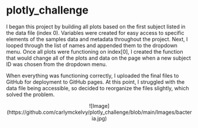 # plotly_challenge

I began this project by building all plots based on the first subject listed in the data file (index 0).  Variables were created for easy access to specific elements of the samples data and metadata throughout the project.  Next, I looped through the list of names and appended them to the dropdown menu.  Once all plots were functioning on index[0], I created the function that would change all of the plots and data on the page when a new subject ID was chosen from the dropdown menu.  

When everything was functioning correctly, I uploaded the final files to GitHub for deployment to GitHub pages.  At this point, I struggled with the data file being accessible, so decided to reorganize the files slightly, which solved the problem.  

<p align="center">
![Image](https://github.com/carlymckelvy/plotly_challenge/blob/main/Images/bacteria.jpg)
 </p>
